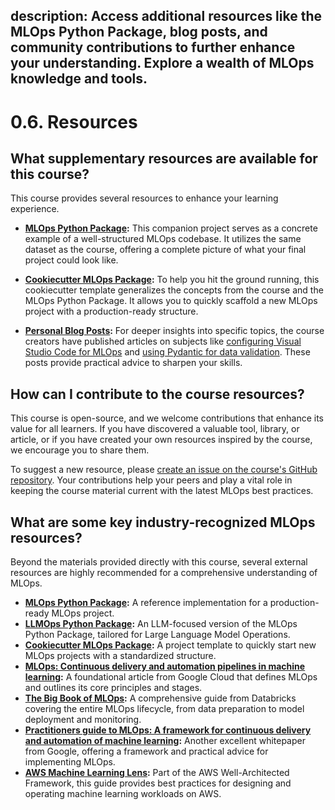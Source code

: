 description: Access additional resources like the MLOps Python Package, blog posts, and community contributions to further enhance your understanding. Explore a wealth of MLOps knowledge and tools.
---

# 0.6. Resources

## What supplementary resources are available for this course?

This course provides several resources to enhance your learning experience.

- **[MLOps Python Package](https://github.com/fmind/mlops-python-package):** This companion project serves as a concrete example of a well-structured MLOps codebase. It utilizes the same dataset as the course, offering a complete picture of what your final project could look like.

- **[Cookiecutter MLOps Package](https://github.com/fmind/cookiecutter-mlops-package):** To help you hit the ground running, this cookiecutter template generalizes the concepts from the course and the MLOps Python Package. It allows you to quickly scaffold a new MLOps project with a production-ready structure.

- **[Personal Blog Posts](https://fmind.medium.com/):** For deeper insights into specific topics, the course creators have published articles on subjects like [configuring Visual Studio Code for MLOps](https://fmind.medium.com/how-to-configure-vs-code-for-ai-ml-and-mlops-development-in-python-%EF%B8%8F%EF%B8%8F-8582d8c6ea54) and [using Pydantic for data validation](https://fmind.medium.com/make-your-mlops-code-base-solid-with-pydantic-and-pythons-abc-aeedfe9c3e65). These posts provide practical advice to sharpen your skills.

## How can I contribute to the course resources?

This course is open-source, and we welcome contributions that enhance its value for all learners. If you have discovered a valuable tool, library, or article, or if you have created your own resources inspired by the course, we encourage you to share them.

To suggest a new resource, please [create an issue on the course's GitHub repository](https://github.com/MLOps-Courses/mlops-coding-course/issues). Your contributions help your peers and play a vital role in keeping the course material current with the latest MLOps best practices.

## What are some key industry-recognized MLOps resources?

Beyond the materials provided directly with this course, several external resources are highly recommended for a comprehensive understanding of MLOps.

- **[MLOps Python Package](https://github.com/fmind/mlops-python-package):** A reference implementation for a production-ready MLOps project.
- **[LLMOps Python Package](https://github.com/callmesora/llmops-python-package/):** An LLM-focused version of the MLOps Python Package, tailored for Large Language Model Operations.
- **[Cookiecutter MLOps Package](https://github.com/fmind/cookiecutter-mlops-package):** A project template to quickly start new MLOps projects with a standardized structure.
- **[MLOps: Continuous delivery and automation pipelines in machine learning](https://cloud.google.com/architecture/mlops-continuous-delivery-and-automation-pipelines-in-machine-learning):** A foundational article from Google Cloud that defines MLOps and outlines its core principles and stages.
- **[The Big Book of MLOps](https://www.databricks.com/sites/default/files/2023-10/2023-10-eb-big-book-of-mlops-2nd-edition-v2-102723-final.pdf):** A comprehensive guide from Databricks covering the entire MLOps lifecycle, from data preparation to model deployment and monitoring.
- **[Practitioners guide to MLOps: A framework for continuous delivery and automation of machine learning](https://services.google.com/fh/files/misc/practitioners_guide_to_mlops_whitepaper.pdf):** Another excellent whitepaper from Google, offering a framework and practical advice for implementing MLOps.
- **[AWS Machine Learning Lens](https://docs.aws.amazon.com/wellarchitected/latest/machine-learning-lens/machine-learning-lens.html):** Part of the AWS Well-Architected Framework, this guide provides best practices for designing and operating machine learning workloads on AWS.